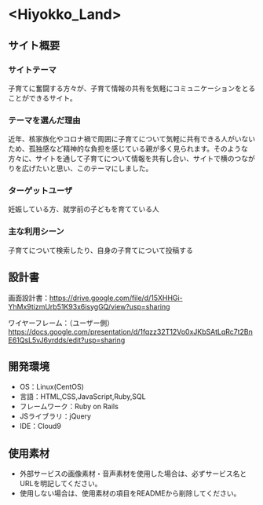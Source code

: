 # <Hiyokko_Land>

## サイト概要

### サイトテーマ
子育てに奮闘する方々が、子育て情報の共有を気軽にコミュニケーションをとることができるサイト。

### テーマを選んだ理由
近年、核家族化やコロナ禍で周囲に子育てについて気軽に共有できる人がいないため、孤独感など精神的な負担を感じている親が多く見られます。そのような方々に、サイトを通して子育てについて情報を共有し合い、サイトで横のつながりを広げたいと思い、このテーマにしました。

### ターゲットユーザ
妊娠している方、就学前の子どもを育てている人

### 主な利用シーン
子育てについて検索したり、自身の子育てについて投稿する

## 設計書
画面設計書：https://drive.google.com/file/d/15XHHGi-YhMx9tizmUrb51K93x6isygGQ/view?usp=sharing

ワイヤーフレーム：（ユーザー側）https://docs.google.com/presentation/d/1fqzz32T12Vo0xJKbSAtLqRc7t2BnE61QsL5vJ6yrdds/edit?usp=sharing

## 開発環境
- OS：Linux(CentOS)
- 言語：HTML,CSS,JavaScript,Ruby,SQL
- フレームワーク：Ruby on Rails
- JSライブラリ：jQuery
- IDE：Cloud9

## 使用素材
- 外部サービスの画像素材・音声素材を使用した場合は、必ずサービス名とURLを明記してください。
- 使用しない場合は、使用素材の項目をREADMEから削除してください。
